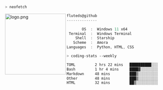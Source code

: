 ```zsh
> neofetch
```

<!--img align="left" src="https://github.com/fluteds.png" alt="logo.png" width="200"/>-->
<img align="left" src="https://external-content.duckduckgo.com/iu/?u=https%3A%2F%2F78.media.tumblr.com%2F975fca5f82161b190efdcaa05ffbd4ec%2Ftumblr_p6q6m9TJF01x3p3jmo1_500.png&f=1&nofb=1" alt="logo.png" width="200"/>

```csharp
fluteds@github
--------------

       OS  :  Windows 11 x64
 Terminal  :  Windows Terminal
    Shell  :  Starship
   Scheme  :  Amora
Languages  :  Python, HTML, CSS
```

```zsh
> coding-stats --weekly
```

<!--START_SECTION:waka-->

```txt
TOML         2 hrs 22 mins   ██████████░░░░░░░░░░░░░░░   39.80 %
Bash         1 hr 4 mins     ████▓░░░░░░░░░░░░░░░░░░░░   18.20 %
Markdown     48 mins         ███▒░░░░░░░░░░░░░░░░░░░░░   13.66 %
Other        48 mins         ███▒░░░░░░░░░░░░░░░░░░░░░   13.55 %
HTML         32 mins         ██▒░░░░░░░░░░░░░░░░░░░░░░   09.23 %
```

<!--END_SECTION:waka-->
